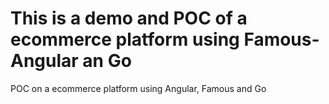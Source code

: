This is a demo and POC of a ecommerce platform using Famous-Angular an Go
===

POC on a ecommerce platform using Angular, Famous and Go
